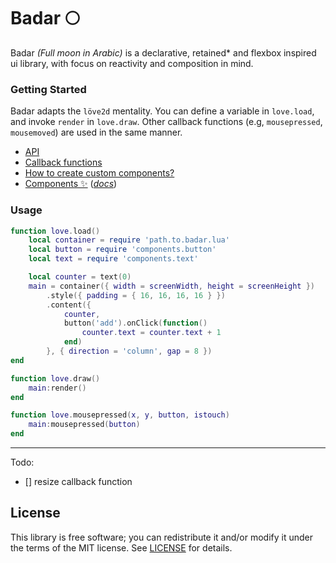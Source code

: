 # Badar 🌕

Badar _(Full moon in Arabic)_ is a declarative, retained\* and flexbox inspired ui library, with focus on reactivity and composition in mind.

### Getting Started

Badar adapts the `löve2d` mentality. You can define a variable in `love.load`, and invoke `render` in `love.draw`. Other callback functions (e.g, `mousepressed`, `mousemoved`) are used in the same manner.

- [API](docs/Core.md)
- [Callback functions](docs/Callback-functions.md)
- [How to create custom components?](docs/Custom-component-guide.md)
- [Components ✨](components) ([_docs_](docs/components))

### Usage

```lua
function love.load()
    local container = require 'path.to.badar.lua'
    local button = require 'components.button'
    local text = require 'components.text'

    local counter = text(0)
    main = container({ width = screenWidth, height = screenHeight })
        .style({ padding = { 16, 16, 16, 16 } })
        .content({
            counter,
            button('add').onClick(function()
                counter.text = counter.text + 1
            end)
        }, { direction = 'column', gap = 8 })
end

function love.draw()
    main:render()
end

function love.mousepressed(x, y, button, istouch)
    main:mousepressed(button)
end
```

---

Todo:

- [] resize callback function

## License

This library is free software; you can redistribute it and/or modify it under
the terms of the MIT license. See [LICENSE](LICENSE) for details.
